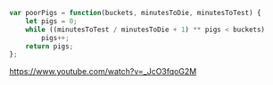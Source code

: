 ```js
var poorPigs = function(buckets, minutesToDie, minutesToTest) {
    let pigs = 0;
    while ((minutesToTest / minutesToDie + 1) ** pigs < buckets)
        pigs++;
    return pigs;
};
```

https://www.youtube.com/watch?v=_JcO3fqoG2M